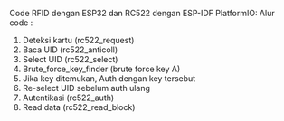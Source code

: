 Code RFID dengan ESP32 dan RC522 dengan ESP-IDF PlatformIO:
Alur code :
  1. Deteksi kartu (rc522_request)
  2. Baca UID (rc522_anticoll)
  3. Select UID (rc522_select)
  4. Brute_force_key_finder (brute force key A)
  5. Jika key ditemukan, Auth dengan key tersebut
  6. Re-select UID sebelum auth ulang
  7. Autentikasi (rc522_auth)
  8. Read data (rc522_read_block)
